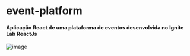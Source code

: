 # event-platform
#### Aplicação React de uma plataforma de eventos desenvolvida no Ignite Lab ReactJs
![image](https://user-images.githubusercontent.com/89262324/175799554-40cdb3b5-1674-4001-bf08-09c03a18edac.png)

